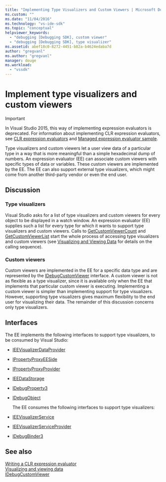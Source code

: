 ```yaml
---
title: "Implementing Type Visualizers and Custom Viewers | Microsoft Docs"
ms.custom: ""
ms.date: "11/04/2016"
ms.technology: "vs-ide-sdk"
ms.topic: "conceptual"
helpviewer_keywords: 
  - "debugging [Debugging SDK], custom viewer"
  - "debugging [Debugging SDK], type visualizer"
ms.assetid: abef18c0-8272-4451-b82a-b4624edaba7d
author: "gregvanl"
ms.author: "gregvanl"
manager: douge
ms.workload: 
  - "vssdk"
---
```

# Implement type visualizers and custom viewers
> [!IMPORTANT]
>  In Visual Studio 2015, this way of implementing expression evaluators is deprecated. For information about implementing CLR expression evaluators, see [CLR expression evaluators](https://github.com/Microsoft/ConcordExtensibilitySamples/wiki/CLR-Expression-Evaluators) and [Managed expression evaluator sample](https://github.com/Microsoft/ConcordExtensibilitySamples/wiki/Managed-Expression-Evaluator-Sample). 
  
 Type visualizers and custom viewers let a user view data of a particular type in a way that is more meaningful than a simple hexadecimal dump of numbers. An expression evaluator (EE) can associate custom viewers with specific types of data or variables. These custom viewers are implemented by the EE. The EE can also support external type visualizers, which might come from another third-party vendor or even the end user.  
  
## Discussion  
  
### Type visualizers  
 Visual Studio asks for a list of type visualizers and custom viewers for every object to be displayed in a watch window. An expression evaluator (EE) supplies such a list for every type for which it wants to support type visualizers and custom viewers. Calls to [GetCustomViewerCount](../../extensibility/debugger/reference/idebugproperty3-getcustomviewercount.md) and [GetCustomViewerList](../../extensibility/debugger/reference/idebugproperty3-getcustomviewerlist.md) start the whole process of accessing type visualizers and custom viewers (see [Visualizing and Viewing Data](../../extensibility/debugger/visualizing-and-viewing-data.md) for details on the calling sequence).  
  
### Custom viewers  
 Custom viewers are implemented in the EE for a specific data type and are represented by the [IDebugCustomViewer](../../extensibility/debugger/reference/idebugcustomviewer.md) interface. A custom viewer is not as flexible as a type visualizer, since it is available only when the EE that implements that particular custom viewer is executing. Implementing a custom viewer is simpler than implementing support for type visualizers. However, supporting type visualizers gives maximum flexibility to the end user for visualizing their data. The remainder of this discussion concerns only type visualizers.  
  
## Interfaces  
 The EE implements the following interfaces to support type visualizers, to be consumed by Visual Studio:  
  
- [IEEVisualizerDataProvider](../../extensibility/debugger/reference/ieevisualizerdataprovider.md)  
  
- [IPropertyProxyEESide](../../extensibility/debugger/reference/ipropertyproxyeeside.md)  
  
- [IPropertyProxyProvider](../../extensibility/debugger/reference/ipropertyproxyprovider.md)  
  
- [IEEDataStorage](../../extensibility/debugger/reference/ieedatastorage.md)  
  
- [IDebugProperty3](../../extensibility/debugger/reference/idebugproperty3.md)  
  
- [IDebugObject](../../extensibility/debugger/reference/idebugobject.md)  
  
  The EE consumes the following interfaces to support type visualizers:  
  
- [IEEVisualizerService](../../extensibility/debugger/reference/ieevisualizerservice.md)  
  
- [IEEVisualizerServiceProvider](../../extensibility/debugger/reference/ieevisualizerserviceprovider.md)  
  
- [IDebugBinder3](../../extensibility/debugger/reference/idebugbinder3.md)  
  
## See also  
 [Writing a CLR expression evaluator](../../extensibility/debugger/writing-a-common-language-runtime-expression-evaluator.md)   
 [Visualizing and viewing data](../../extensibility/debugger/visualizing-and-viewing-data.md)   
 [IDebugCustomViewer](../../extensibility/debugger/reference/idebugcustomviewer.md)